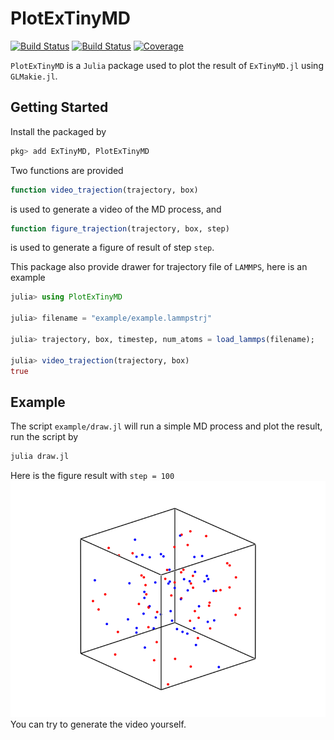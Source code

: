 # PlotExTinyMD

[![Build Status](https://github.com/ArrogantGao/PlotExTinyMD.jl/actions/workflows/CI.yml/badge.svg?branch=main)](https://github.com/ArrogantGao/PlotExTinyMD.jl/actions/workflows/CI.yml?query=branch%3Amain)
[![Build Status](https://travis-ci.com/ArrogantGao/PlotExTinyMD.jl.svg?branch=main)](https://travis-ci.com/ArrogantGao/PlotExTinyMD.jl)
[![Coverage](https://codecov.io/gh/ArrogantGao/PlotExTinyMD.jl/branch/main/graph/badge.svg)](https://codecov.io/gh/ArrogantGao/PlotExTinyMD.jl)

`PlotExTinyMD` is a `Julia` package used to plot the result of `ExTinyMD.jl` using `GLMakie.jl`.

## Getting Started

Install the packaged by
```julia
pkg> add ExTinyMD, PlotExTinyMD
```

Two functions are provided
```julia
function video_trajection(trajectory, box)
```
is used to generate a video of the MD process, and
```julia
function figure_trajection(trajectory, box, step)
```
is used to generate a figure of result of step `step`.

This package also provide drawer for trajectory file of `LAMMPS`, here is an example
```julia
julia> using PlotExTinyMD

julia> filename = "example/example.lammpstrj"

julia> trajectory, box, timestep, num_atoms = load_lammps(filename);

julia> video_trajection(trajectory, box)
true
```

## Example

The script `example/draw.jl` will run a simple MD process and plot the result, run the script by
```julia
julia draw.jl
```

Here is the figure result with `step = 100`
![figure](example/state_100.png)
You can try to generate the video yourself.